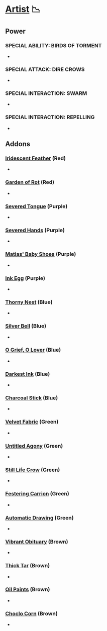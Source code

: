 # [Artist](<https://deadbydaylight.wiki.gg/wiki/Carmina_Mora>) 📉

## Power

### SPECIAL ABILITY: BIRDS OF TORMENT

-


### SPECIAL ATTACK: DIRE CROWS

-


### SPECIAL INTERACTION: SWARM

-


### SPECIAL INTERACTION: REPELLING

-


## Addons

### [Iridescent Feather](<https://deadbydaylight.wiki.gg/wiki/Iridescent_Feather>) (Red)

-


### [Garden of Rot](<https://deadbydaylight.wiki.gg/wiki/Garden_of_Rot>) (Red)

-


### [Severed Tongue](<https://deadbydaylight.wiki.gg/wiki/Severed_Tongue>) (Purple)

-


### [Severed Hands](<https://deadbydaylight.wiki.gg/wiki/Severed_Hands>) (Purple)

-


### [Matias' Baby Shoes](<https://deadbydaylight.wiki.gg/wiki/Matias%27_Baby_Shoes>) (Purple)

-


### [Ink Egg](<https://deadbydaylight.wiki.gg/wiki/Ink_Egg>) (Purple)

-


### [Thorny Nest](<https://deadbydaylight.wiki.gg/wiki/Thorny_Nest>) (Blue)

-


### [Silver Bell](<https://deadbydaylight.wiki.gg/wiki/Silver_Bell>) (Blue)

-


### [O Grief, O Lover](<https://deadbydaylight.wiki.gg/wiki/O_Grief,_O_Lover>) (Blue)

-


### [Darkest Ink](<https://deadbydaylight.wiki.gg/wiki/Darkest_Ink>) (Blue)

-


### [Charcoal Stick](<https://deadbydaylight.wiki.gg/wiki/Charcoal_Stick>) (Blue)

-


### [Velvet Fabric](<https://deadbydaylight.wiki.gg/wiki/Velvet_Fabric>) (Green)

-


### [Untitled Agony](<https://deadbydaylight.wiki.gg/wiki/Untitled_Agony>) (Green)

-


### [Still Life Crow](<https://deadbydaylight.wiki.gg/wiki/Still_Life_Crow>) (Green)

-


### [Festering Carrion](<https://deadbydaylight.wiki.gg/wiki/Festering_Carrion>) (Green)

-


### [Automatic Drawing](<https://deadbydaylight.wiki.gg/wiki/Automatic_Drawing>) (Green)

-


### [Vibrant Obituary](<https://deadbydaylight.wiki.gg/wiki/Vibrant_Obituary>) (Brown)

-


### [Thick Tar](<https://deadbydaylight.wiki.gg/wiki/Thick_Tar>) (Brown)

-


### [Oil Paints](<https://deadbydaylight.wiki.gg/wiki/Oil_Paints>) (Brown)

-


### [Choclo Corn](<https://deadbydaylight.wiki.gg/wiki/Choclo_Corn>) (Brown)

-
